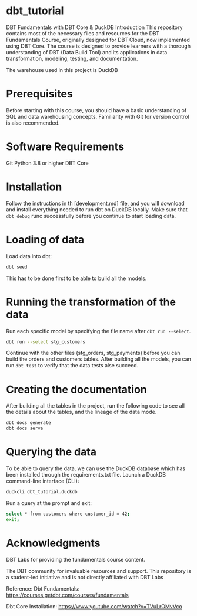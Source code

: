 # dbt_tutorial

DBT Fundamentals with DBT Core & DuckDB
Introduction
This repository contains most of the necessary files and resources for the DBT Fundamentals Course, originally designed for DBT Cloud, now implemented using DBT Core. The course is designed to provide learners with a thorough understanding of DBT (Data Build Tool) and its applications in data transformation, modeling, testing, and documentation.

The warehouse used in this project is DuckDB

# Prerequisites
Before starting with this course, you should have a basic understanding of SQL and data warehousing concepts. Familiarity with Git for version control is also recommended.

# Software Requirements
Git
Python 3.8 or higher
DBT Core

# Installation
Follow the instructions in th [development.md] file, and you will download and install everything needed to run dbt on DuckDB locally.
Make sure that ``` dbt debug ``` runc successfully before you continue to start loading data.

# Loading of data
Load data into dbt:

```bash
dbt seed
```
This has to be done first to be able to build all the models.

# Running the transformation of the data

Run each specific model by specifying the file name after ``` dbt run --select ```.

```bash
dbt run --select stg_customers
```
Continue with the other files (stg_orders, stg_payments) before you can build the orders and customers tables.
After building all the models, you can run ``` dbt test ``` to verify that the data tests alse succeed.

# Creating the documentation

After building all the tables in the project, run the following code to see all the details about the tables, and the lineage of the data mode.

```bash
dbt docs generate 
dbt docs serve
```

# Querying the data

To be able to query the data, we can use the DuckDB database which has been installed through the requirements.txt file. 
Launch a DuckDB command-line interface (CLI):
```bash
duckcli dbt_tutorial.duckdb
```

Run a query at the prompt and exit:

```bash
select * from customers where customer_id = 42;
exit;
```

# Acknowledgments
DBT Labs for providing the fundamentals course content.

The DBT community for invaluable resources and support.
This repository is a student-led initiative and is not directly affiliated with DBT Labs

Reference:
Dbt Fundamentals: https://courses.getdbt.com/courses/fundamentals

Dbt Core Installation: https://www.youtube.com/watch?v=TVuLrOMvVco
